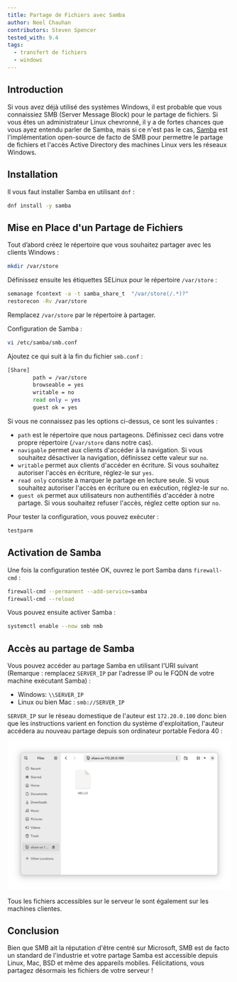 ```yaml
---
title: Partage de Fichiers avec Samba
author: Neel Chauhan
contributors: Steven Spencer
tested_with: 9.4
tags:
  - transfert de fichiers
  - windows
---
```


## Introduction

Si vous avez déjà utilisé des systèmes Windows, il est probable que vous connaissiez SMB (Server Message Block) pour le partage de fichiers. Si vous êtes un administrateur Linux chevronné, il y a de fortes chances que vous ayez entendu parler de Samba, mais si ce n'est pas le cas, [Samba](https://www.samba.org/) est l'implémentation open-source de facto de SMB pour permettre le partage de fichiers et l'accès Active Directory des machines Linux vers les réseaux Windows.

## Installation

Il vous faut installer Samba en utilisant `dnf` :

```bash
dnf install -y samba
```

## Mise en Place d'un Partage de Fichiers

Tout d’abord créez le répertoire que vous souhaitez partager avec les clients Windows :

```bash
mkdir /var/store
```

Définissez ensuite les étiquettes SELinux pour le répertoire `/var/store` :

```bash
semanage fcontext -a -t samba_share_t  "/var/store(/.*)?"
restorecon -Rv /var/store
```

Remplacez `/var/store` par le répertoire à partager.

Configuration de Samba :

```bash
vi /etc/samba/smb.conf
```

Ajoutez ce qui suit à la fin du fichier `smb.conf` :

```bash
[Share]
        path = /var/store
        browseable = yes
        writable = no
        read only = yes
        guest ok = yes
```

Si vous ne connaissez pas les options ci-dessus, ce sont les suivantes :

- `path` est le répertoire que nous partageons. Définissez ceci dans votre propre répertoire (`/var/store` dans notre cas).
- `navigable` permet aux clients d'accéder à la navigation. Si vous souhaitez désactiver la navigation, définissez cette valeur sur `no`.
- `writable` permet aux clients d'accéder en écriture. Si vous souhaitez autoriser l'accès en écriture, réglez-le sur `yes`.
- `read only` consiste à marquer le partage en lecture seule. Si vous souhaitez autoriser l'accès en écriture ou en exécution, réglez-le sur `no`.
- `guest ok` permet aux utilisateurs non authentifiés d'accéder à notre partage. Si vous souhaitez refuser l'accès, réglez cette option sur `no`.

Pour tester la configuration, vous pouvez exécuter :

```bash
testparm
```

## Activation de Samba

Une fois la configuration testée OK, ouvrez le port Samba dans `firewall-cmd` :

```bash
firewall-cmd --permanent --add-service=samba
firewall-cmd --reload
```

Vous pouvez ensuite activer Samba :

```bash
systemctl enable --now smb nmb
```

## Accès au partage de Samba

Vous pouvez accéder au partage Samba en utilisant l'URI suivant (Remarque : remplacez `SERVER_IP` par l'adresse IP ou le FQDN de votre machine exécutant Samba) :

- Windows: `\\SERVER_IP`
- Linux ou bien Mac : `smb://SERVER_IP`

`SERVER_IP` sur le réseau domestique de l'auteur est `172.20.0.100` donc bien que les instructions varient en fonction du système d'exploitation, l'auteur accédera au nouveau partage depuis son ordinateur portable Fedora 40 :

![Fedora 40 Nautilus showing our Samba Share](../images/samba_nautilus.png)

Tous les fichiers accessibles sur le serveur le sont également sur les machines clientes.

## Conclusion

Bien que SMB ait la réputation d'être centré sur Microsoft, SMB est de facto un standard de l'industrie et votre partage Samba est accessible depuis Linux, Mac, BSD et même des appareils mobiles. Félicitations, vous partagez désormais les fichiers de votre serveur !
